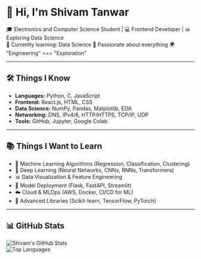 # 👋 Hi, I'm Shivam Tanwar  

🎓 Electronics and Computer Science Student | 💻 Frontend Developer | 📊 Exploring Data Science  
🌱 Currently learning: Data Science
🚀 Passionate about everything 
🌍 "Engineering" === "Exploration"

---

## 🛠️ Things I Know 
- **Languages:** Python, C, JavaScript  
- **Frontend:** React.js, HTML, CSS  
- **Data Science:** NumPy, Pandas, Matplotlib, EDA  
- **Networking:** DNS, IPv4/6, HTTP/HTTPS, TCP/IP, UDP  
- **Tools:** GitHub, Jupyter, Google Colab  

---

## 📚 Things I Want to Learn
- 🤖 Machine Learning Algorithms (Regression, Classification, Clustering)  
- 🧠 Deep Learning (Neural Networks, CNNs, RNNs, Transformers)  
- 📊 Data Visualization & Feature Engineering  
- 🔗 Model Deployment (Flask, FastAPI, Streamlit)  
- ☁️ Cloud & MLOps (AWS, Docker, CI/CD for ML)  
- 🧩 Advanced Libraries (Scikit-learn, TensorFlow, PyTorch)  

---

## 📊 GitHub Stats
![Shivam's GitHub Stats](https://github-readme-stats.vercel.app/api?username=r3d-slayer&show_icons=true&theme=radical)  
![Top Languages](https://github-readme-stats.vercel.app/api/top-langs/?username=r3d-slayer&layout=compact&theme=radical)  

